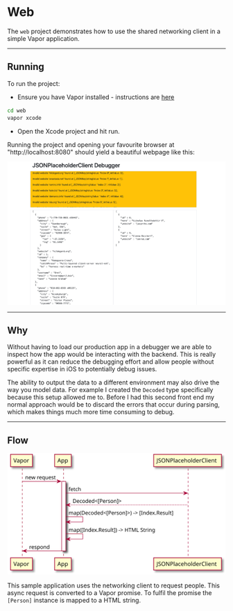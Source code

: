 # Web

The `web` project demonstrates how to use the shared networking client in a simple Vapor application.

---

## Running

To run the project:

- Ensure you have Vapor installed - instructions are [here][1]

``` bash
cd web
vapor xcode
```

- Open the Xcode project and hit run.

Running the project and opening your favourite browser at "http://localhost:8080" should yield a beautiful webpage like this:

![Vapor webpage](../.assets/web/index.jpg)

---

## Why

Without having to load our production app in a debugger we are able to inspect how the app would be interacting with the backend.
This is really powerful as it can reduce the debugging effort and allow people without specific expertise in iOS to potentially debug issues.

The ability to output the data to a different environment may also drive the way you model data.
For example I created the `Decoded` type specifically because this setup allowed me to.
Before I had this second front end my normal approach would be to discard the errors that occur during parsing, which makes things much more time consuming to debug.

---

## Flow

![sequence](../.assets/web/sequence.svg)

This sample application uses the networking client to request people.
This async request is converted to a Vapor promise.
To fulfil the promise the `[Person]` instance is mapped to a HTML string.

[1]: https://docs.vapor.codes/2.0/getting-started/install-on-macos/
